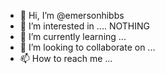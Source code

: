 - 👋 Hi, I’m @emersonhibbs
- 👀 I’m interested in ....
NOTHING
- 🌱 I’m currently learning ...
- 💞️ I’m looking to collaborate on ...
- 📫 How to reach me ...


